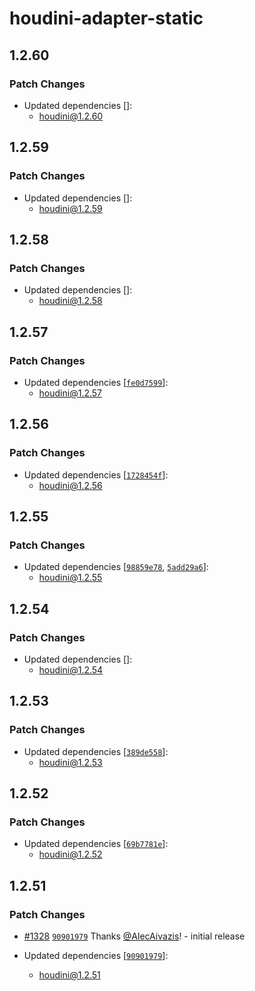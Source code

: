 # houdini-adapter-static

## 1.2.60

### Patch Changes

-   Updated dependencies []:
    -   houdini@1.2.60

## 1.2.59

### Patch Changes

-   Updated dependencies []:
    -   houdini@1.2.59

## 1.2.58

### Patch Changes

-   Updated dependencies []:
    -   houdini@1.2.58

## 1.2.57

### Patch Changes

-   Updated dependencies [[`fe0d7599`](https://github.com/HoudiniGraphql/houdini/commit/fe0d75996ac5632fe8a10dde85a3f59b036dd3c7)]:
    -   houdini@1.2.57

## 1.2.56

### Patch Changes

-   Updated dependencies [[`1728454f`](https://github.com/HoudiniGraphql/houdini/commit/1728454f0f1ca6a35ad5c4c039cc6e2f6212ab25)]:
    -   houdini@1.2.56

## 1.2.55

### Patch Changes

-   Updated dependencies [[`98859e78`](https://github.com/HoudiniGraphql/houdini/commit/98859e78e088cf733edc35b3ad96b1a1f9f48b79), [`5add29a6`](https://github.com/HoudiniGraphql/houdini/commit/5add29a68489fd9382d0809cf574a1db2746aae8)]:
    -   houdini@1.2.55

## 1.2.54

### Patch Changes

-   Updated dependencies []:
    -   houdini@1.2.54

## 1.2.53

### Patch Changes

-   Updated dependencies [[`389de558`](https://github.com/HoudiniGraphql/houdini/commit/389de558fa52ed0ec6fd37f1aac1d3e12da9da02)]:
    -   houdini@1.2.53

## 1.2.52

### Patch Changes

-   Updated dependencies [[`69b7781e`](https://github.com/HoudiniGraphql/houdini/commit/69b7781e11b0824081be8a863a574d176d6bd138)]:
    -   houdini@1.2.52

## 1.2.51

### Patch Changes

-   [#1328](https://github.com/HoudiniGraphql/houdini/pull/1328) [`90901979`](https://github.com/HoudiniGraphql/houdini/commit/90901979bbd7f70df166b21f5fe7cf0ffc71ad1d) Thanks [@AlecAivazis](https://github.com/AlecAivazis)! - initial release

-   Updated dependencies [[`90901979`](https://github.com/HoudiniGraphql/houdini/commit/90901979bbd7f70df166b21f5fe7cf0ffc71ad1d)]:
    -   houdini@1.2.51
